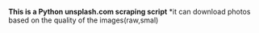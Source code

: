 **This is a Python unsplash.com scraping script**
    *it can download photos based on the quality of the images(raw,smal)